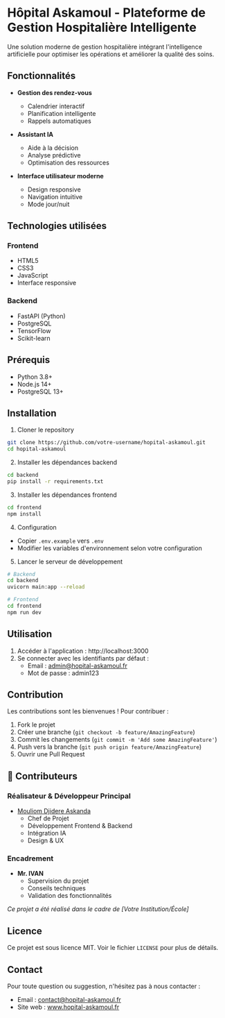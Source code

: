 # Hôpital Askamoul - Plateforme de Gestion Hospitalière Intelligente

Une solution moderne de gestion hospitalière intégrant l'intelligence artificielle pour optimiser les opérations et améliorer la qualité des soins.

## Fonctionnalités

- **Gestion des rendez-vous**
  - Calendrier interactif
  - Planification intelligente
  - Rappels automatiques

- **Assistant IA**
  - Aide à la décision
  - Analyse prédictive
  - Optimisation des ressources

- **Interface utilisateur moderne**
  - Design responsive
  - Navigation intuitive
  - Mode jour/nuit

## Technologies utilisées

### Frontend
- HTML5
- CSS3
- JavaScript
- Interface responsive

### Backend
- FastAPI (Python)
- PostgreSQL
- TensorFlow
- Scikit-learn

## Prérequis

- Python 3.8+
- Node.js 14+
- PostgreSQL 13+

## Installation

1. Cloner le repository
```bash
git clone https://github.com/votre-username/hopital-askamoul.git
cd hopital-askamoul
```

2. Installer les dépendances backend
```bash
cd backend
pip install -r requirements.txt
```

3. Installer les dépendances frontend
```bash
cd frontend
npm install
```

4. Configuration
- Copier `.env.example` vers `.env`
- Modifier les variables d'environnement selon votre configuration

5. Lancer le serveur de développement
```bash
# Backend
cd backend
uvicorn main:app --reload

# Frontend
cd frontend
npm run dev
```

## Utilisation

1. Accéder à l'application : http://localhost:3000
2. Se connecter avec les identifiants par défaut :
   - Email : admin@hopital-askamoul.fr
   - Mot de passe : admin123

## Contribution

Les contributions sont les bienvenues ! Pour contribuer :

1. Fork le projet
2. Créer une branche (`git checkout -b feature/AmazingFeature`)
3. Commit les changements (`git commit -m 'Add some AmazingFeature'`)
4. Push vers la branche (`git push origin feature/AmazingFeature`)
5. Ouvrir une Pull Request

## 👥 Contributeurs

### Réalisateur & Développeur Principal
- [Mouliom Djidere Askanda](https://github.com/mouliom2)
  - Chef de Projet
  - Développement Frontend & Backend
  - Intégration IA
  - Design & UX

### Encadrement
- **Mr. IVAN**
  - Supervision du projet
  - Conseils techniques
  - Validation des fonctionnalités

_Ce projet a été réalisé dans le cadre de [Votre Institution/École]_

## Licence

Ce projet est sous licence MIT. Voir le fichier `LICENSE` pour plus de détails.

## Contact

Pour toute question ou suggestion, n'hésitez pas à nous contacter :
- Email : contact@hopital-askamoul.fr
- Site web : www.hopital-askamoul.fr
